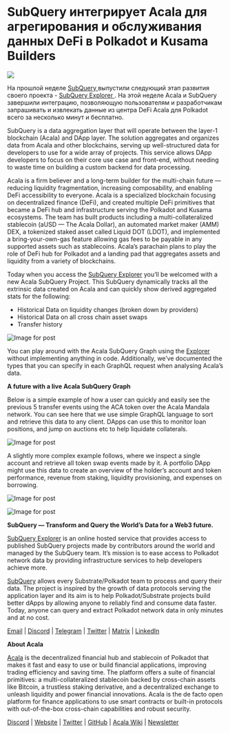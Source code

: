 # **SubQuery интегрирует Acala для агрегирования и обслуживания данных DeFi в Polkadot и Kusama Builders**

![](https://miro.medium.com/max/2048/1*cg4kJs0WEcyPP73EAtHomA.png)

На прошлой неделе [ SubQuery ](https://www.subquery.network/) выпустили следующий этап развития своего проекта - [ SubQuery Explorer ](https://explorer.subquery.network/). На этой неделе Acala и SubQuery завершили интеграцию, позволяющую пользователям и разработчикам запрашивать и извлекать данные из центра DeFi Acala для Polkadot всего за несколько минут и бесплатно.

SubQuery is a data aggregation layer that will operate between the layer-1 blockchain (Acala) and DApp layer. The solution aggregates and organizes data from Acala and other blockchains, serving up well-structured data for developers to use for a wide array of projects. This service allows DApp developers to focus on their core use case and front-end, without needing to waste time on building a custom backend for data processing.

Acala is a firm believer and a long-term builder for the multi-chain future — reducing liquidity fragmentation, increasing composability, and enabling DeFi accessibility to everyone. Acala is a specialized blockchain focusing on decentralized finance (DeFi), and created multiple DeFi primitives that became a DeFi hub and infrastructure serving the Polkadot and Kusama ecosystems. The team has built products including a multi-collateralized stablecoin (aUSD — The Acala Dollar), an automated market maker (AMM) DEX, a tokenized staked asset called Liquid DOT (LDOT), and implemented a bring-your-own-gas feature allowing gas fees to be payable in any supported assets such as stablecoins. Acala’s parachain plans to play the role of DeFi hub for Polkadot and a landing pad that aggregates assets and liquidity from a variety of blockchains.

Today when you access the [SubQuery Explorer](https://explorer.subquery.network/) you’ll be welcomed with a new Acala SubQuery Project. This SubQuery dynamically tracks all the extrinsic data created on Acala and can quickly show derived aggregated stats for the following:

- Historical Data on liquidity changes (broken down by providers)
- Historical Data on all cross chain asset swaps
- Transfer history

![Image for post](https://miro.medium.com/max/3200/0\*u-9ATQbxUEyfHN70)

You can play around with the Acala SubQuery Graph using the [Explorer](https://explorer.subquery.network/) without implementing anything in code. Additionally, we’ve documented the types that you can specify in each GraphQL request when analysing Acala’s data.

**A future with a live Acala SubQuery Graph**

Below is a simple example of how a user can quickly and easily see the previous 5 transfer events using the ACA token over the Acala Mandala network. You can see here that we use simple GraphQL language to sort and retrieve this data to any client. DApps can use this to monitor loan positions, and jump on auctions etc to help liquidate collaterals.

![Image for post](https://miro.medium.com/max/2492/0\*X0kS4uS4PipqsmQQ)

A slightly more complex example follows, where we inspect a single account and retrieve all token swap events made by it. A portfolio DApp might use this data to create an overview of the holder’s account and token performance, revenue from staking, liquidity provisioning, and expenses on borrowing.

![Image for post](https://miro.medium.com/max/2500/0\*R6CBoBkWRtcWpG4i)

![Image for post](https://miro.medium.com/max/2402/0\*3By-wOEsXARygX2V.png)

**SubQuery — Transform and Query the World’s Data for a Web3 future.**

[SubQuery Explorer](https://explorer.subquery.network/) is an online hosted service that provides access to published SubQuery projects made by contributors around the world and managed by the SubQuery team. It’s mission is to ease access to Polkadot network data by providing infrastructure services to help developers achieve more.

[SubQuery](https://www.subquery.network/) allows every Substrate/Polkadot team to process and query their data. The project is inspired by the growth of data protocols serving the application layer and its aim is to help Polkadot/Substrate projects build better dApps by allowing anyone to reliably find and consume data faster. Today, anyone can query and extract Polkadot network data in only minutes and at no cost.

[Email](mailto:hello@subquery.network) | [Discord](https://discord.com/invite/78zg8aBSMG) | [Telegram](https://t.me/subquerynetwork) | [Twitter](https://twitter.com/subquerynetwork) | [Matrix](https://matrix.to/#/#subquery:matrix.org) | [LinkedIn](https://www.linkedin.com/company/subquery)

**About Acala**

[Acala](http://acala.network/) is the decentralized financial hub and stablecoin of Polkadot that makes it fast and easy to use or build financial applications, improving trading efficiency and saving time. The platform offers a suite of financial primitives: a multi-collateralized stablecoin backed by cross-chain assets like Bitcoin, a trustless staking derivative, and a decentralized exchange to unleash liquidity and power financial innovations. Acala is the de facto open platform for finance applications to use smart contracts or built-in protocols with out-of-the-box cross-chain capabilities and robust security.

[Discord](https://discord.gg/vdbFVCH) | [Website](https://acala.network/) | [Twitter](https://twitter.com/AcalaNetwork) | [GitHub](https://github.com/AcalaNetwork/Acala) | [Acala Wiki](https://github.com/AcalaNetwork/Acala/wiki) | [Newsletter](https://share.hsforms.com/1X9RxkXk-R62I0VNbATaDXw4h8qc)
